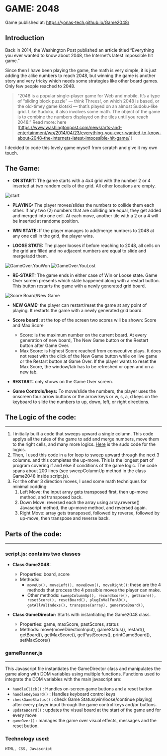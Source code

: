 # GAME: 2048

Game published at: https://yonas-tech.github.io/Game2048/ 

## Introduction

Back in 2014, the Washington Post published an article titled “Everything you ever wanted to know about 2048, the Internet’s latest impossible hit game.” 

Since then I have been playing the game, the math is very simple, it is just adding the alike numbers to reach 2048, but winning the game is another story and very tricky which needs some strategies like other board games. Only few people reached to 2048. 

> “2048 is a popular single-player game for Web and mobile. It’s a type of “sliding block puzzle” — think Threes!, on which 2048 is based, or the old-timey game klotski — that’s played on an almost Sudoku-like grid. Like Sudoku, it also involves some math. The object of the game is to combine the numbers displayed on the tiles until you reach 2048.”
> Read more: here (https://www.washingtonpost.com/news/arts-and-entertainment/wp/2014/04/23/everything-you-ever-wanted-to-know-about-2048-the-internets-latest-impossible-hit-game/ )
>

I decided to code this lovely game myself from scratch and give it my own touch. 

## The Game: 

* **ON START:**
The game starts with a 4x4 grid with the number 2 or 4 inserted at two random cells of the grid. All other locations are empty. 

![start](https://github.com/Yonas-tech/Game2048/blob/main/images/startPage.jpg)


* **PLAYING:**
The player moves/slides the numbers to collide them each other. If any two (2) numbers that are colliding are equal, they get added and merged into one cell. At each move, another tile with a 2 or a 4 will be inserted at randome position. 

* **WIN STATE:**
	If the player manages to add/merge numbers to 2048 at any one cell in the grid, the player wins. 

* **LOOSE STATE:**
	The player looses if before reaching to 2048, all cells on the grid are filled and no adjacent numbers are equal to slide and merge/add them.

![GameOver.YouWon](https://github.com/Yonas-tech/Game2048/blob/main/images/GO_uWon.jpg)
![GameOver.YouLost](https://github.com/Yonas-tech/Game2048/blob/main/images/loose.jpg)


* **RE-START:** The game ends in either case of Win or Loose state. Game Over screen presents which state happened along with a restart button. This button restarts the game with a newly generated grid board. 

![Score Board/New Game](https://github.com/Yonas-tech/Game2048/blob/main/images/score_newGame.jpg)

* **NEW GAME:** the player can restart/reset the game at any point of playing. It restarts the game with a newly generated grid board. 

* **Score board:** at the top of the screen two scores will be shown: Score and Max Score
	- Score: is the maximum number on the current board.  At every generation of new board, The New Game button or the Restart button after Game Over. 
	- Max Score: is highest Score reached from consecutive plays. It does not reset with the click of the New Game button while on live game or the Restart button at Game Over. If the player wants to reset the Max Score, the window/tab has to be refreshed or open and on a new tab. 

* **RESTART:** only shows on the Game Over screen.

* **Game Controls/keys:**
	To move/slide the numbers, the player uses the onscreen four arrow buttons or the arrow keys or w, s, a, d keys on the keyboard to slide the numbers to up, down, left, or right directions. 


## The Logic of the code:
_______
1. I initially built a code that sweeps upward a single column. This code applys all the rules of the game to add and merge numbers, move them to the right cells, and many more logics. [Here](https://github.com/Yonas-tech/Game2048/blob/main/mergingLogic.md) is the sudo code for the logics.  
2. Then, I used this code in a for loop to sweep upward through the next 3 columns. and this completes the up-move. This is the longest part of program covering if and else if conditions of the game logic. The code spans about 200 lines (see sweepColumnUp method in the class Game2048 inside script.js). 
3. For the other 3 direction moves, I used some math techniques for minimal codding:
     1. Left Move: the input array gets transposed first, then up-move method, and transposed back. 
    2. Down Move: reversed each the array using array.reverse() Javascript method, the up-move method, and reversed again. 
    3. Right Move: array gets transposed, followed by reverse, followed by up-move, then transpose and reverse back. 
 
## Parts of the code:
_______

### script.js: contains two classes 
* **Class Game2048:**
    * Properties: board, score
    * Methods: 
        * `moveUp(), moveLeft(), moveDown(), moveRight()`: these are the 4 methods that process the 4 possible moves the player can make. 
        * Other methods: `sweepColumnUp(), recordScore(), getScore(), resetScore(), resetBoard(), plugInValForA0(), getAllValIndexs(), transpose(array), generateBoard()`, 

* **Class GameDirector:**
Starts with instantiating the Game2048 class. 
    * Properties: game, maxScore, pastScores, status
    * Methods: move(moveDirectionInput), gameStatus(), restart(), getBoard(), getMaxScore(), getPastScores(), printGameBoard(), setMaxScore()

### gameRunner.js 
__________
This Javascript file instantiates the GameDirector class and manipulates the game along with DOM variables using multiple functions. 
Functions used to integrate the DOM variables with the main javascript are:  
* `handleClick()` : Handles on-screen game buttons and a reset button
* `handleKeyboard()` : Handles keyboard control keys
* `checkGameStatus()` : check Game Status(win/loose/continue playing) after every player input through the game control keys and/or buttons. 
* `updateBoard()` : updates the visual board at the start of the game and for every move
* `gameOver()` : manages the game over visual effects, messages and the reset button. 

### Technology used: 
    HTML, CSS, Javascript

